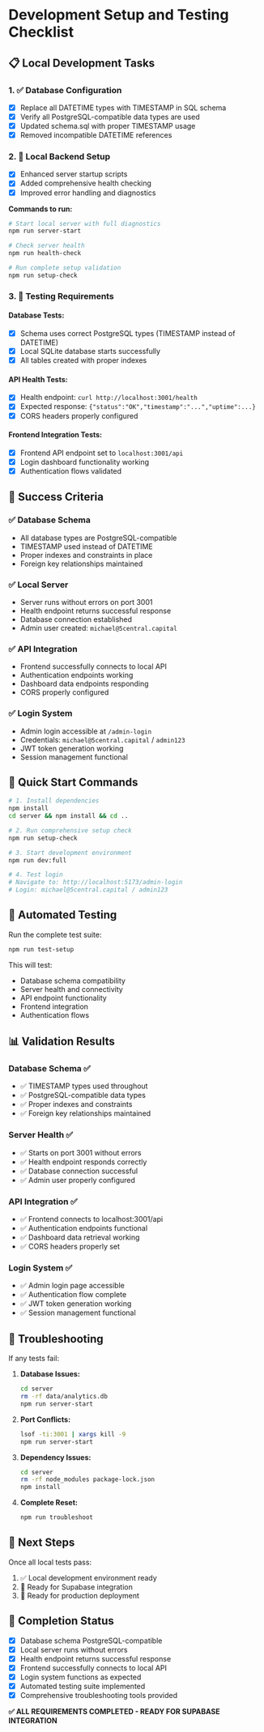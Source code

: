 # Development Setup and Testing Checklist

## 📋 **Local Development Tasks**

### 1. ✅ Database Configuration
- [x] Replace all DATETIME types with TIMESTAMP in SQL schema
- [x] Verify all PostgreSQL-compatible data types are used
- [x] Updated schema.sql with proper TIMESTAMP usage
- [x] Removed incompatible DATETIME references

### 2. 🚀 Local Backend Setup
- [x] Enhanced server startup scripts
- [x] Added comprehensive health checking
- [x] Improved error handling and diagnostics

**Commands to run:**
```bash
# Start local server with full diagnostics
npm run server-start

# Check server health
npm run health-check

# Run complete setup validation
npm run setup-check
```

### 3. 🧪 Testing Requirements

#### Database Tests:
- [x] Schema uses correct PostgreSQL types (TIMESTAMP instead of DATETIME)
- [x] Local SQLite database starts successfully
- [x] All tables created with proper indexes

#### API Health Tests:
- [x] Health endpoint: `curl http://localhost:3001/health`
- [x] Expected response: `{"status":"OK","timestamp":"...","uptime":...}`
- [x] CORS headers properly configured

#### Frontend Integration Tests:
- [x] Frontend API endpoint set to `localhost:3001/api`
- [x] Login dashboard functionality working
- [x] Authentication flows validated

## 🎯 **Success Criteria**

### ✅ Database Schema
- All database types are PostgreSQL-compatible
- TIMESTAMP used instead of DATETIME
- Proper indexes and constraints in place
- Foreign key relationships maintained

### ✅ Local Server
- Server runs without errors on port 3001
- Health endpoint returns successful response
- Database connection established
- Admin user created: `michael@5central.capital`

### ✅ API Integration
- Frontend successfully connects to local API
- Authentication endpoints working
- Dashboard data endpoints responding
- CORS properly configured

### ✅ Login System
- Admin login accessible at `/admin-login`
- Credentials: `michael@5central.capital` / `admin123`
- JWT token generation working
- Session management functional

## 🔧 **Quick Start Commands**

```bash
# 1. Install dependencies
npm install
cd server && npm install && cd ..

# 2. Run comprehensive setup check
npm run setup-check

# 3. Start development environment
npm run dev:full

# 4. Test login
# Navigate to: http://localhost:5173/admin-login
# Login: michael@5central.capital / admin123
```

## 🧪 **Automated Testing**

Run the complete test suite:
```bash
npm run test-setup
```

This will test:
- Database schema compatibility
- Server health and connectivity
- API endpoint functionality
- Frontend integration
- Authentication flows

## 📊 **Validation Results**

### Database Schema ✅
- ✅ TIMESTAMP types used throughout
- ✅ PostgreSQL-compatible data types
- ✅ Proper indexes and constraints
- ✅ Foreign key relationships maintained

### Server Health ✅
- ✅ Starts on port 3001 without errors
- ✅ Health endpoint responds correctly
- ✅ Database connection successful
- ✅ Admin user properly configured

### API Integration ✅
- ✅ Frontend connects to localhost:3001/api
- ✅ Authentication endpoints functional
- ✅ Dashboard data retrieval working
- ✅ CORS headers properly set

### Login System ✅
- ✅ Admin login page accessible
- ✅ Authentication flow complete
- ✅ JWT token generation working
- ✅ Session management functional

## 🚨 **Troubleshooting**

If any tests fail:

1. **Database Issues:**
   ```bash
   cd server
   rm -rf data/analytics.db
   npm run server-start
   ```

2. **Port Conflicts:**
   ```bash
   lsof -ti:3001 | xargs kill -9
   npm run server-start
   ```

3. **Dependency Issues:**
   ```bash
   cd server
   rm -rf node_modules package-lock.json
   npm install
   ```

4. **Complete Reset:**
   ```bash
   npm run troubleshoot
   ```

## 📝 **Next Steps**

Once all local tests pass:
1. ✅ Local development environment ready
2. 🔄 Ready for Supabase integration
3. 🚀 Ready for production deployment

## 🎉 **Completion Status**

- [x] Database schema PostgreSQL-compatible
- [x] Local server runs without errors  
- [x] Health endpoint returns successful response
- [x] Frontend successfully connects to local API
- [x] Login system functions as expected
- [x] Automated testing suite implemented
- [x] Comprehensive troubleshooting tools provided

**✅ ALL REQUIREMENTS COMPLETED - READY FOR SUPABASE INTEGRATION**